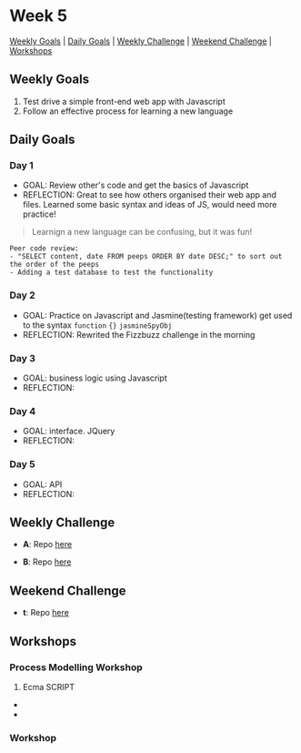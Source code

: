 # Week 5

[Weekly Goals](#weekly-goals) | [Daily Goals](#daily-goals) | [Weekly Challenge](#weekly-challenge) | [Weekend Challenge](#weekend-challenge) | [Workshops](#workshops)



## Weekly Goals

1. Test drive a simple front-end web app with Javascript
2. Follow an effective process for learning a new language
 

## Daily Goals
### Day 1
- GOAL: Review other's code and get the basics of Javascript
- REFLECTION: Great to see how others organised their web app and files. Learned some basic syntax and ideas of JS, would need more practice! 
> Learnign a new language can be confusing, but it was fun!
```
Peer code review:
- "SELECT content, date FROM peeps ORDER BY date DESC;" to sort out the order of the peeps
- Adding a test database to test the functionality
```

### Day 2
- GOAL: Practice on Javascript and Jasmine(testing framework) get used to the syntax `function` `{}` `jasmineSpyObj`
- REFLECTION: Rewrited the Fizzbuzz challenge in the morning
> 

### Day 3
- GOAL: business logic using Javascript
- REFLECTION: 

### Day 4
- GOAL: interface. JQuery
- REFLECTION:

### Day 5
- GOAL: API
- REFLECTION:


## Weekly Challenge
- **A**:
Repo [here]()

- **B**:
Repo [here]()

## Weekend Challenge
- **t**:
 Repo [here]()


## Workshops

### Process Modelling Workshop

1. Ecma SCRIPT
 -	
 -	
 
### Workshop
